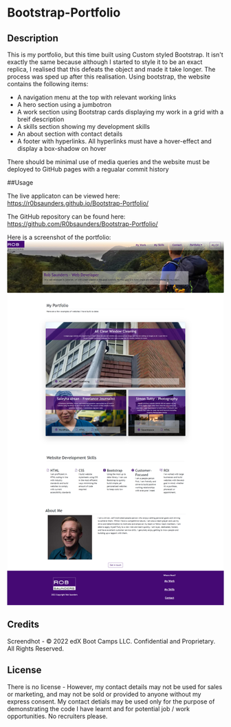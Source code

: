 # Bootstrap-Portfolio

## Description
This is my portfolio, but this time built using Custom styled Bootstrap. It isn't exactly the same because although I started to style it to be an exact replica, I realised that this defeats the object and made it take longer. The process was sped up after this realisation. Using bootstrap, the website contains the following items:

* A navigation menu at the top with relevant working links
* A hero section using a jumbotron
* A work section using Bootstrap cards displaying my work in a grid with a breif description
* A skills section showing my development skills
* An about section with contact details
* A footer with hyperlinks. All hyperlinks must have a hover-effect and display a box-shadow on hover

There should be minimal use of media queries and the website must be deployed to GitHub pages with a regualar commit history

##Usage

The live applicaton can be viewed here: https://r0bsaunders.github.io/Bootstrap-Portfolio/

The GitHub repository can be found here: https://github.com/R0bsaunders/Bootstrap-Portfolio/

Here is a screenshot of the portfolio: ![bootstrap-portfolio-screenshot](./files/rob-saunders-bootstrap-portfolio-screenshot.png)

## Credits

Screendhot - © 2022 edX Boot Camps LLC. Confidential and Proprietary. All Rights Reserved.

## License

There is no license - However, my contact details may not be used for sales or marketing, and may not be sold or provided to anyone without my express consent. My contact detials may be used only for the purpose of demonstrating the code I have learnt and for potential job / work opportunities. No recruiters please.